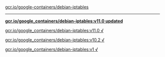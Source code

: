 [gcr.io/google-containers/debian-iptables](https://hub.docker.com/r/sqeven/debian-iptables/tags/) 

----
**[gcr.io/google_containers/debian-iptables:v11.0 updated](https://hub.docker.com/r/sqeven/debian-iptables/tags/)**

[gcr.io/google_containers/debian-iptables:v11.0 √](https://hub.docker.com/r/sqeven/debian-iptables/tags/)

[gcr.io/google_containers/debian-iptables:v10.2 √](https://hub.docker.com/r/sqeven/debian-iptables/tags/)

[gcr.io/google_containers/debian-iptables:v1 √](https://hub.docker.com/r/sqeven/debian-iptables/tags/)

